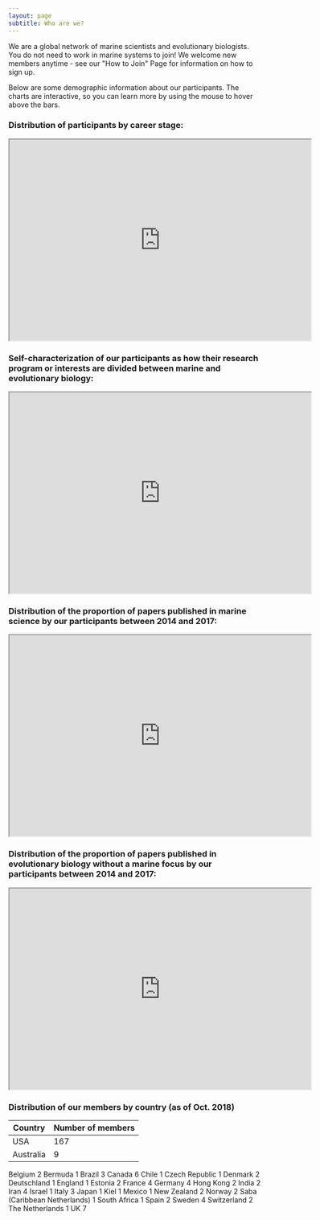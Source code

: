 ```yaml
---
layout: page
subtitle: Who are we?
---
```

   
We are a global network of marine scientists and evolutionary biologists. You do not need to work in marine systems to join! We welcome new members anytime - see our "How to Join" Page for information on how to sign up.

Below are some demographic information about our participants. The charts are interactive, so you can learn more by using the mouse to hover above the bars.

### Distribution of participants by career stage:

<iframe src="https://docs.google.com/spreadsheets/d/e/2PACX-1vT1gteeKA8xna4mqtL8l6d2SxEm14T6CLzL2uY6QvJxzBh75R069UyFtHdK6I5oPUWohyEL_mN5iHur/pubchart?oid=682714450&amp;format=interactive" width="600" height = "400"></iframe>

###  Self-characterization of our participants as how their research program or interests are divided between marine and evolutionary biology:

<iframe src="https://docs.google.com/spreadsheets/d/e/2PACX-1vT1gteeKA8xna4mqtL8l6d2SxEm14T6CLzL2uY6QvJxzBh75R069UyFtHdK6I5oPUWohyEL_mN5iHur/pubchart?oid=95104451&amp;format=interactive" width="600" height = "400"></iframe>

### Distribution of the proportion of papers published in marine science by our participants between 2014 and 2017:

<iframe src="https://docs.google.com/spreadsheets/d/e/2PACX-1vT1gteeKA8xna4mqtL8l6d2SxEm14T6CLzL2uY6QvJxzBh75R069UyFtHdK6I5oPUWohyEL_mN5iHur/pubchart?oid=912835837&amp;format=interactive" width="600" height = "400"></iframe>

### Distribution of the proportion of papers published in evolutionary biology without a marine focus by our participants between 2014 and 2017:

<iframe src="https://docs.google.com/spreadsheets/d/e/2PACX-1vT1gteeKA8xna4mqtL8l6d2SxEm14T6CLzL2uY6QvJxzBh75R069UyFtHdK6I5oPUWohyEL_mN5iHur/pubchart?oid=166604481&amp;format=interactive" width="600" height = "400"></iframe>

### Distribution of our members by country (as of Oct. 2018)
Country | Number of members
--- | ---
USA	| 167
Australia	| 9
Belgium	2
Bermuda	1
Brazil	3
Canada	6
Chile	1
Czech Republic	1
Denmark	2
Deutschland	1
England	1
Estonia	2
France	4
Germany	4
Hong Kong	2
India	2
Iran	4
Israel	1
Italy	3
Japan	1
Kiel	1
Mexico	1
New Zealand	2
Norway	2
Saba (Caribbean Netherlands)	1
South Africa	1
Spain	2
Sweden	4
Switzerland	2
The Netherlands	1
UK	7
